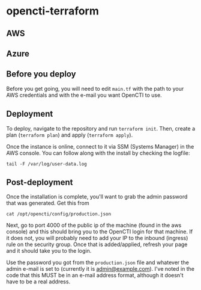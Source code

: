 # opencti-terraform
## AWS


## Azure

## Before you deploy
Before you get going, you will need to edit `main.tf` with the path to your AWS credentials and with the e-mail you want OpenCTI to use.

## Deployment
To deploy, navigate to the repository and run `terraform init`. Then, create a plan (`terraform plan`) and apply (`terraform apply`).

Once the instance is online, connect to it via SSM (Systems Manager) in the AWS console. You can follow along with the install by checking the logfile:
```
tail -F /var/log/user-data.log
```

## Post-deployment
Once the installation is complete, you'll want to grab the admin password that was generated. Get this from
```
cat /opt/opencti/config/production.json
```

Next, go to port 4000 of the public ip of the machine (found in the aws console) and this should bring you to the OpenCTI login for that machine. If it does not, you will probably need to add your IP to the inbound (ingress) rule on the security group. Once that is added/applied, refresh your page and it should take you to the login.

Use the password you got from the `production.json` file and whatever the admin e-mail is set to (currently it is admin@example.com). I've noted in the code that this MUST be in an e-mail address format, although it doesn't have to be a real address.
